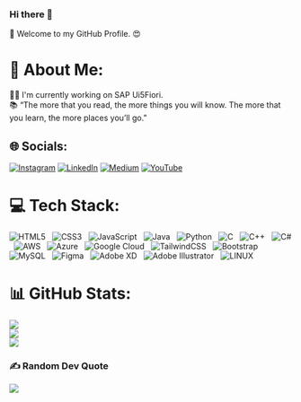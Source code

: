 ### Hi there 👋
🥰 Welcome to my GitHub Profile. 😍<br>

# 💫 About Me:
👨‍💻 I'm currently working on SAP Ui5Fiori.<br>📚 “The more that you read, the more things you will know. The more that you learn, the more places you’ll go.”


## 🌐 Socials:
[![Instagram](https://img.shields.io/badge/Instagram-%23E4405F.svg?logo=Instagram&logoColor=white)](https://instagram.com/kurvesh2599) [![LinkedIn](https://img.shields.io/badge/LinkedIn-%230077B5.svg?logo=linkedin&logoColor=white)](https://linkedin.com/in/patelkurvesh) [![Medium](https://img.shields.io/badge/Medium-12100E?logo=medium&logoColor=white)](https://medium.com/@PatelKurvesh) [![YouTube](https://img.shields.io/badge/YouTube-%23FF0000.svg?logo=YouTube&logoColor=white)](https://youtube.com/@SAPUI5Fiori) 

# 💻 Tech Stack:
![HTML5](https://img.shields.io/badge/html5-%23E34F26.svg?style=flat&logo=html5&logoColor=white)  &nbsp; ![CSS3](https://img.shields.io/badge/css3-%231572B6.svg?style=flat&logo=css3&logoColor=white) &nbsp; ![JavaScript](https://img.shields.io/badge/javascript-%23323330.svg?style=flat&logo=javascript&logoColor=%23F7DF1E) &nbsp; ![Java](https://img.shields.io/badge/java-%23ED8B00.svg?style=flat&logo=java&logoColor=white) &nbsp; ![Python](https://img.shields.io/badge/python-3670A0?style=flat&logo=python&logoColor=ffdd54) &nbsp; ![C](https://img.shields.io/badge/c-%2300599C.svg?style=flat&logo=c&logoColor=white) &nbsp; ![C++](https://img.shields.io/badge/c++-%2300599C.svg?style=flat&logo=c%2B%2B&logoColor=white) &nbsp; ![C#](https://img.shields.io/badge/c%23-%23239120.svg?style=flat&logo=c-sharp&logoColor=white) &nbsp; ![AWS](https://img.shields.io/badge/AWS-%23FF9900.svg?style=flat&logo=amazon-aws&logoColor=white) &nbsp; ![Azure](https://img.shields.io/badge/azure-%230072C6.svg?style=flat&logo=azure-devops&logoColor=white) &nbsp; ![Google Cloud](https://img.shields.io/badge/Google%20Cloud-%234285F4.svg?style=flat&logo=google-cloud&logoColor=white) &nbsp; ![TailwindCSS](https://img.shields.io/badge/tailwindcss-%2338B2AC.svg?style=flat&logo=tailwind-css&logoColor=white) &nbsp; ![Bootstrap](https://img.shields.io/badge/bootstrap-%23563D7C.svg?style=flat&logo=bootstrap&logoColor=white) &nbsp; ![MySQL](https://img.shields.io/badge/mysql-%2300f.svg?style=flat&logo=mysql&logoColor=white) &nbsp;	![Figma](https://img.shields.io/badge/figma-%23F24E1E.svg?style=flat&logo=figma&logoColor=white) &nbsp; ![Adobe XD](https://img.shields.io/badge/Adobe%20XD-470137?style=flat&logo=Adobe%20XD&logoColor=#FF61F6) &nbsp; ![Adobe Illustrator](https://img.shields.io/badge/adobeillustrator-%23FF9A00.svg?style=flat&logo=adobeillustrator&logoColor=white) &nbsp; ![LINUX](https://img.shields.io/badge/Linux-FCC624?style=flat&logo=linux&logoColor=black)
# 📊 GitHub Stats:
![](https://github-readme-stats.vercel.app/api?username=PatelKurvesh&theme=vue-dark&hide_border=false&include_all_commits=false&count_private=false)<br/>
![](https://github-readme-streak-stats.herokuapp.com/?user=PatelKurvesh&theme=vue-dark&hide_border=false)<br/>
![](https://github-readme-stats.vercel.app/api/top-langs/?username=PatelKurvesh&theme=vue-dark&hide_border=false&include_all_commits=false&count_private=false&layout=compact)

### ✍️ Random Dev Quote
![](https://quotes-github-readme.vercel.app/api?type=horizontal&theme=radical)



<!-- Proudly created with GPRM ( https://gprm.itsvg.in ) -->
